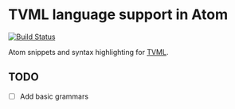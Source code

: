 # TVML language support in Atom

[![Build Status](https://travis-ci.org/albinekcom/language-tvml.svg?branch=master)](https://travis-ci.org/albinekcom/language-tvml)

Atom snippets and syntax highlighting for [TVML](https://developer.apple.com/library/tvos/documentation/LanguagesUtilities/Conceptual/ATV_Template_Guide/).


## TODO

- [ ] Add basic grammars
